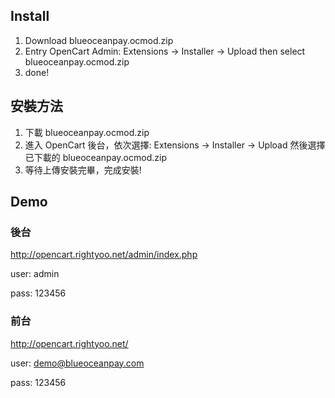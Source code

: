 ## Install

1. Download blueoceanpay.ocmod.zip
2. Entry OpenCart Admin: Extensions -> Installer -> Upload  then select blueoceanpay.ocmod.zip
3. done!


## 安裝方法

1. 下載 blueoceanpay.ocmod.zip
2. 進入 OpenCart 後台，依次選擇: Extensions -> Installer -> Upload  然後選擇已下載的 blueoceanpay.ocmod.zip
3. 等待上傳安裝完畢，完成安裝!


## Demo

### 後台

http://opencart.rightyoo.net/admin/index.php

user: admin

pass: 123456

### 前台

http://opencart.rightyoo.net/

user: demo@blueoceanpay.com

pass: 123456